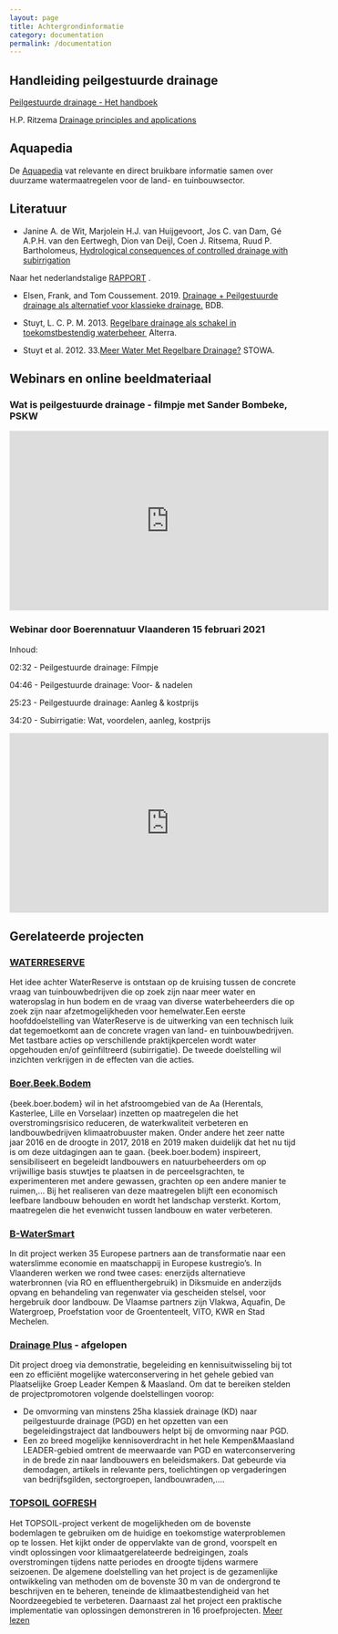 ```yaml
---
layout: page
title: Achtergrondinformatie
category: documentation
permalink: /documentation
---
```

## Handleiding peilgestuurde drainage

[Peilgestuurde drainage - Het handboek](https://oppeil.curve.space/peilgestuurde-drainage-het-handboek)

H.P. Ritzema [Drainage principles and applications](https://edepot.wur.nl/262058)

## Aquapedia
De [Aquapedia](https://lifeaclima.eu/aquapedia/peilgestuurde-drainage/) vat relevante en direct bruikbare informatie samen over duurzame watermaatregelen voor de land- en tuinbouwsector.

## Literatuur
- Janine A. de Wit, Marjolein H.J. van Huijgevoort, Jos C. van Dam, Gé A.P.H. van den Eertwegh, Dion van Deijl, Coen J. Ritsema, Ruud P. Bartholomeus,
 [Hydrological consequences of controlled drainage with subirrigation](https://doi.org/10.1016/j.jhydrol.2023.130432)

Naar het nederlandstalige [RAPPORT](https://library.kwrwater.nl/publication/70615813/ondergronds-beregenen-op-proefboerderij-rusthoeve-praktijkproef-regelbare-drainage-met-subirrigatie-20202022/)
.

- Elsen, Frank, and Tom Coussement. 2019. [Drainage +  Peilgestuurde drainage als alternatief voor klassieke drainage.](./assets/docu/Eindrapport-DrainagePlus.pdf) BDB.

- Stuyt, L. C. P. M. 2013. [Regelbare drainage als schakel in toekomstbestendig waterbeheer ](./assets/docu/rapportAlterra.pdf) Alterra.

- Stuyt et al. 2012. 33.[Meer Water Met Regelbare Drainage?](./assets/docu/STOWA-2012-33.pdf)  STOWA.

## Webinars en online beeldmateriaal
### Wat is peilgestuurde drainage - filmpje met Sander Bombeke, PSKW
<iframe width="560" height="315" src="https://www.youtube.com/embed/Pixd66lfp78" title="Wat is peilgestuurde drainage" frameborder="0" allowfullscreen></iframe>

### Webinar door Boerennatuur Vlaanderen 15 februari 2021
Inhoud:

02:32 - Peilgestuurde drainage: Filmpje 

04:46 - Peilgestuurde drainage: Voor- & nadelen  

25:23 - Peilgestuurde drainage: Aanleg & kostprijs  

34:20 - Subirrigatie: Wat, voordelen, aanleg, kostprijs  
 

<iframe width="560" height="315" src="https://www.youtube.com/embed/pAASnJX6puc" title="Webinar peilgestuurde drainage en subirrigatie" frameborder="0" allowfullscreen></iframe>

## Gerelateerde projecten
### [WATERRESERVE](https://www.proefstation.be/project/waterreserve)
Het idee achter WaterReserve is ontstaan op de kruising tussen de concrete vraag van tuinbouwbedrijven die op zoek zijn naar meer water en wateropslag in hun bodem en de vraag van diverse waterbeheerders die op zoek zijn naar afzetmogelijkheden voor hemelwater.Een eerste hoofddoelstelling van WaterReserve is de uitwerking van een technisch luik dat tegemoetkomt aan de concrete vragen van land- en tuinbouwbedrijven. Met tastbare acties op verschillende praktijkpercelen wordt water opgehouden en/of geïnfiltreerd (subirrigatie). De tweede doelstelling wil inzichten verkrijgen in de effecten van die acties. 

### [Boer.Beek.Bodem](https://www.boerennatuur.be/beek-boer-bodem/)
{beek.boer.bodem} wil in het afstroomgebied van de Aa (Herentals, Kasterlee, Lille en Vorselaar) inzetten op 
maatregelen die het overstromingsrisico reduceren, de waterkwaliteit verbeteren en landbouwbedrijven 
klimaatrobuuster maken. Onder andere het zeer natte jaar 2016 en de droogte in 2017, 2018 en 2019 maken 
duidelijk dat het nu tijd is om deze uitdagingen aan te gaan.
{beek.boer.bodem} inspireert, sensibiliseert en begeleidt landbouwers en natuurbeheerders om op vrijwillige 
basis stuwtjes te plaatsen in de perceelsgrachten, te experimenteren met andere gewassen, grachten op een 
andere manier te ruimen,… Bij het realiseren van deze maatregelen blijft een economisch leefbare landbouw 
behouden en wordt het landschap versterkt. Kortom, maatregelen die het evenwicht tussen landbouw en water 
verbeteren.

### [B-WaterSmart](https://vlakwa.be/nl/nieuws/project-b-watersmart-uit-de-startblokken)
In dit project werken 35 Europese partners aan de transformatie naar een waterslimme economie en maatschappij 
in Europese kustregio’s. In Vlaanderen werken we rond twee cases: enerzijds alternatieve waterbronnen 
(via RO en effluenthergebruik) in Diksmuide en anderzijds opvang en behandeling van regenwater via gescheiden 
stelsel, voor hergebruik door landbouw. De Vlaamse partners zijn Vlakwa, Aquafin, De Watergroep, Proefstation 
voor de Groententeelt, VITO, KWR en Stad Mechelen.

### [Drainage Plus](https://www.agrobeheercentrum.be/Projecten/Drainage-Plus) - afgelopen
Dit project droeg via demonstratie, begeleiding en kennisuitwisseling bij tot een zo efficiënt mogelijke 
waterconservering in het gehele gebied van Plaatselijke Groep Leader Kempen & Maasland. Om dat te bereiken 
stelden de projectpromotoren volgende doelstellingen voorop:

- De omvorming van minstens 25ha klassiek drainage (KD) naar peilgestuurde drainage (PGD) en 
het opzetten van  een begeleidingstraject dat landbouwers helpt bij de omvorming naar PGD.
- Een zo breed mogelijke kennisoverdracht in het hele Kempen&Maasland LEADER-gebied omtrent de 
meerwaarde van PGD en waterconservering in de brede zin naar landbouwers en beleidsmakers. 
Dat gebeurde via demodagen, artikels in relevante pers, toelichtingen op vergaderingen van bedrijfsgilden, 
sectorgroepen, landbouwraden,....

### [TOPSOIL GOFRESH](https://northsearegion.eu/topsoil/project-output/) 
Het TOPSOIL-project verkent de mogelijkheden om de bovenste bodemlagen te gebruiken om de huidige en toekomstige waterproblemen op te lossen. Het kijkt onder de oppervlakte van de grond, voorspelt en vindt oplossingen voor klimaatgerelateerde bedreigingen, zoals overstromingen tijdens natte periodes en droogte tijdens warmere seizoenen.
De algemene doelstelling van het project is de gezamenlijke ontwikkeling van methoden om de bovenste 30 m van de ondergrond te beschrijven en te beheren, teneinde de klimaatbestendigheid van het Noordzeegebied te verbeteren. Daarnaast zal het project een praktische implementatie van oplossingen demonstreren in 16 proefprojecten.
[Meer lezen](./assets/docu/topsoilgofresh.pdf) 

